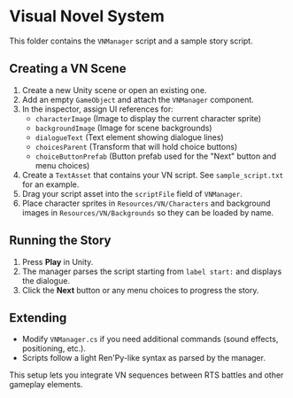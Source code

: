 # Visual Novel System

This folder contains the `VNManager` script and a sample story script.

## Creating a VN Scene
1. Create a new Unity scene or open an existing one.
2. Add an empty `GameObject` and attach the `VNManager` component.
3. In the inspector, assign UI references for:
   - `characterImage` (Image to display the current character sprite)
   - `backgroundImage` (Image for scene backgrounds)
   - `dialogueText` (Text element showing dialogue lines)
   - `choicesParent` (Transform that will hold choice buttons)
   - `choiceButtonPrefab` (Button prefab used for the "Next" button and menu choices)
4. Create a `TextAsset` that contains your VN script. See `sample_script.txt` for an example.
5. Drag your script asset into the `scriptFile` field of `VNManager`.
6. Place character sprites in `Resources/VN/Characters` and background images in `Resources/VN/Backgrounds` so they can be loaded by name.

## Running the Story
1. Press **Play** in Unity.
2. The manager parses the script starting from `label start:` and displays the dialogue.
3. Click the **Next** button or any menu choices to progress the story.

## Extending
- Modify `VNManager.cs` if you need additional commands (sound effects, positioning, etc.).
- Scripts follow a light Ren'Py-like syntax as parsed by the manager.

This setup lets you integrate VN sequences between RTS battles and other gameplay elements.
